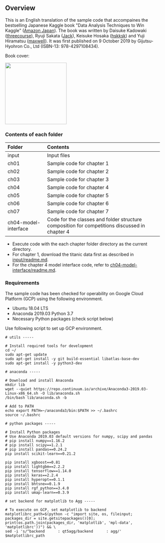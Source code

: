 ## Overview

This is an English translation of the sample code that accompaines the bestselling Japanese Kaggle book "Data Analysis Techniques to Win Kaggle" ([Amazon Japan](https://www.amazon.co.jp/dp/4297108437)). 
The book was written by Daisuke Kadowaki ([threecourse](https://www.kaggle.com/threecourse)), Ryuji Sakata ([Jack](https://www.kaggle.com/rsakata)), Keisuke Hosaka ([hskksk](https://www.kaggle.com/hskksk)) and Yuji Hiramatsu ([maxwell](https://www.kaggle.com/maxwell110)). 
It was first published on 9 October 2019 by Gijutsu-Hyohron Co., Ltd (ISBN-13: 978-4297108434).

Book cover:

<img src="misc/cover_small.jpg" width="200">

### Contents of each folder

| Folder | Contents |
|:----|:-------|
| input | Input files |
| ch01 | Sample code for chapter 1 |
| ch02 | Sample code for chapter 2 |
| ch03 | Sample code for chapter 3 |
| ch04 | Sample code for chapter 4 |
| ch05 | Sample code for chapter 5 |
| ch06 | Sample code for chapter 6 |
| ch07 | Sample code for chapter 7 |
| ch04-model-interface | Code for the classes and folder structure composition for competitions discussed in chapter 4 |

* Execute code with the each chapter folder directory as the current directory.
* For chapter 1, download the titanic data first as described in [input/readme.md](input/readme.md).
* For the chapter 4 model interface code, refer to [ch04-model-interface/readme.md](ch04-model-interface).


### Requirements

The sample code has been checked for operability on Google Cloud Platform (GCP) using the following environment.

* Ubuntu 18.04 LTS  
* Anaconda 2019.03 Python 3.7
* Necessary Python packages (check script below)

Use following script to set up GCP environment.
```
# utils -----

# Install required tools for development
cd ~/
sudo apt-get update
sudo apt-get install -y git build-essential libatlas-base-dev
sudo apt-get install -y python3-dev

# anaconda -----

# Download and install Anaconda
mkdir lib
wget --quiet https://repo.continuum.io/archive/Anaconda3-2019.03-Linux-x86_64.sh -O lib/anaconda.sh
/bin/bash lib/anaconda.sh -b

# Add to PATH
echo export PATH=~/anaconda3/bin:$PATH >> ~/.bashrc
source ~/.bashrc

# python packages -----

# Install Python packages
# Use Anaconda 2019.03 default versions for numpy, scipy and pandas
# pip install numpy==1.16.2 
# pip install scipy==1.2.1 
# pip install pandas==0.24.2
pip install scikit-learn==0.21.2

pip install xgboost==0.81
pip install lightgbm==2.2.2
pip install tensorflow==1.14.0
pip install keras==2.2.4
pip install hyperopt==0.1.1
pip install bhtsne==0.1.9
pip install rgf_python==3.4.0
pip install umap-learn==0.3.9

# set backend for matplotlib to Agg -----

# To execute on GCP, set matplotlib to backend
matplotlibrc_path=$(python -c "import site, os, fileinput; packages_dir = site.getsitepackages()[0]; print(os.path.join(packages_dir, 'matplotlib', 'mpl-data', 'matplotlibrc'))") && \
sed -i 's/^backend      : qt5agg/backend      : agg/' $matplotlibrc_path
```
